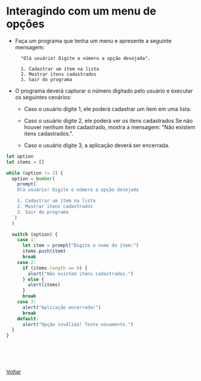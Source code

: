 # Interagindo com um menu de opções

- Faça um programa que tenha um menu e apresente a seguinte mensagem:

  ```
    "Olá usuário! Digite o número a opção desejada".

    1. Cadastrar um item na lista
    2. Mostrar itens cadastrados
    3. Sair do programa
  ```

- O programa deverá capturar o número digitado pelo usuário e executar os seguintes cenários:

  - Caso o usuário digite 1, ele poderá cadastrar um item em uma lista.

  - Caso o usuário digite 2, ele poderá ver os itens cadastrados Se não houver nenhum item cadastrado, mostra a mensagem: "Não existem itens cadastrados.".

  - Caso o usuário digite 3, a aplicaçâo deverá ser encerrada.

```js
let option
let items = []

while (option != 3) {
  option = Number(
    prompt(`
    Olá usuário! Digite o número a opção desejada

    1. Cadastrar um item na lista
    2. Mostrar itens cadastrados
    3. Sair do programa
  `)
  )

  switch (option) {
    case 1:
      let item = prompt("Digite o nome do item:")
      items.push(item)
      break
    case 2:
      if (items.length == 0) {
        alert("Não existem itens cadastrados.")
      } else {
        alert(items)
      }
      break
    case 3:
      alert("Aplicação encerrada!")
      break
    default:
      alert("Opção inválida! Tente novamente.")
  }
}
```

<br>
<br>


<br>

<a href="../README.md">Voltar</a>
